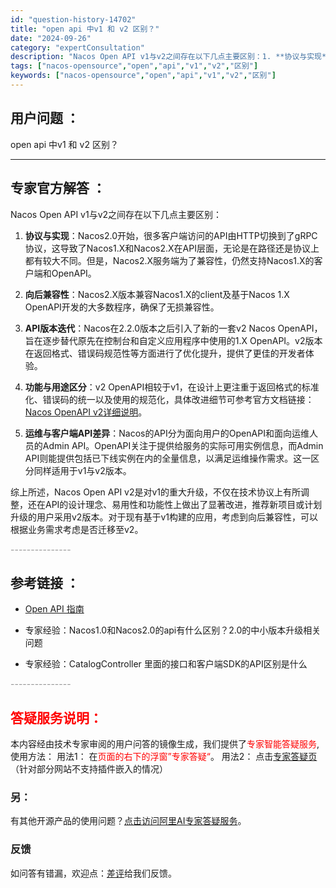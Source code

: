 ```yaml
---
id: "question-history-14702"
title: "open api 中v1 和 v2 区别？"
date: "2024-09-26"
category: "expertConsultation"
description: "Nacos Open API v1与v2之间存在以下几点主要区别：1. **协议与实现**：Nacos2.0开始，很多客户端访问的API由HTTP切换到了gRPC协议，这导致了Nacos1.X和Nacos2.X在API层面，无论是在路径还是协议上都有较大不同。但是，Nacos2.X服务端为了兼容性，"
tags: ["nacos-opensource","open","api","v1","v2","区别"]
keywords: ["nacos-opensource","open","api","v1","v2","区别"]
---
```


## 用户问题 ： 
 open api 中v1 和 v2 区别？  

---------------
## 专家官方解答 ：

Nacos Open API v1与v2之间存在以下几点主要区别：

1. **协议与实现**：Nacos2.0开始，很多客户端访问的API由HTTP切换到了gRPC协议，这导致了Nacos1.X和Nacos2.X在API层面，无论是在路径还是协议上都有较大不同。但是，Nacos2.X服务端为了兼容性，仍然支持Nacos1.X的客户端和OpenAPI。

2. **向后兼容性**：Nacos2.X版本兼容Nacos1.X的client及基于Nacos 1.X OpenAPI开发的大多数程序，确保了无损兼容性。

3. **API版本迭代**：Nacos在2.2.0版本之后引入了新的一套v2 Nacos OpenAPI，旨在逐步替代原先在控制台和自定义应用程序中使用的1.X OpenAPI。v2版本在返回格式、错误码规范性等方面进行了优化提升，提供了更佳的开发者体验。

4. **功能与用途区分**：v2 OpenAPI相较于v1，在设计上更注重于返回格式的标准化、错误码的统一以及使用的规范化，具体改进细节可参考官方文档链接：[Nacos OpenAPI v2详细说明](https://nacos.io/docs/latest/guide/user/open-api/)。

5. **运维与客户端API差异**：Nacos的API分为面向用户的OpenAPI和面向运维人员的Admin API。OpenAPI关注于提供给服务的实际可用实例信息，而Admin API则能提供包括已下线实例在内的全量信息，以满足运维操作需求。这一区分同样适用于v1与v2版本。

综上所述，Nacos Open API v2是对v1的重大升级，不仅在技术协议上有所调整，还在API的设计理念、易用性和功能性上做出了显著改进，推荐新项目或计划升级的用户采用v2版本。对于现有基于v1构建的应用，考虑到向后兼容性，可以根据业务需求考虑是否迁移至v2。


<font color="#949494">---------------</font> 


## 参考链接 ：

* [Open API 指南](https://nacos.io/docs/latest/guide/user/open-api)
 
 * 专家经验：Nacos1.0和Nacos2.0的api有什么区别？2.0的中小版本升级相关问题 
 
 * 专家经验：CatalogController 里面的接口和客户端SDK的API区别是什么 


 <font color="#949494">---------------</font> 
 


## <font color="#FF0000">答疑服务说明：</font> 

本内容经由技术专家审阅的用户问答的镜像生成，我们提供了<font color="#FF0000">专家智能答疑服务</font>,使用方法：
用法1： 在<font color="#FF0000">页面的右下的浮窗”专家答疑“</font>。
用法2： 点击[专家答疑页](https://answer.opensource.alibaba.com/docs/intro)（针对部分网站不支持插件嵌入的情况）
### 另：


有其他开源产品的使用问题？[点击访问阿里AI专家答疑服务](https://answer.opensource.alibaba.com/docs/intro)。
### 反馈
如问答有错漏，欢迎点：[差评](https://ai.nacos.io/user/feedbackByEnhancerGradePOJOID?enhancerGradePOJOId=14723)给我们反馈。
